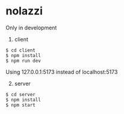 # nolazzi
Only in development

1. client

```console
$ cd client
$ npm install
$ npm run dev
```
Using 127.0.0.1:5173 instead of localhost:5173

2. server

```console
$ cd server
$ npm install
$ npm start
```
